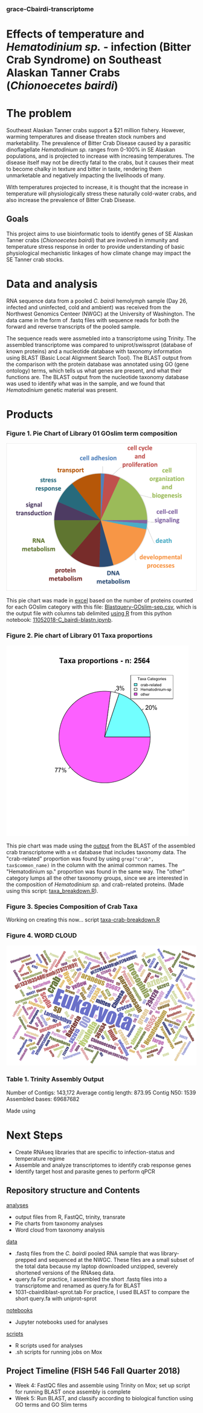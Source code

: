 ### grace-Cbairdi-transcriptome

# Effects of temperature and _Hematodinium sp._ - infection (Bitter Crab Syndrome) on Southeast Alaskan Tanner Crabs (_Chionoecetes bairdi_)

# The problem
Southeast Alaskan Tanner crabs support a $21 million fishery. However, warming temperatures and disease threaten stock numbers and marketability. The prevalence of Bitter Crab Disease caused by a parasitic dinoflagellate _Hematodinium sp._ ranges from 0-100% in SE Alaskan populations, and is projected to increase with increasing temperatures. The disease itself may not be directly fatal to the crabs, but it causes their meat to become chalky in texture and bitter in taste, rendering them unmarketable and negatively impacting the livelihoods of many. 

With temperatures projected to increase, it is thought that the increase in temperature will physiologically stress these naturally cold-water crabs, and also increase the prevalence of Bitter Crab Disease. 

## Goals
This project aims to use bioinformatic tools to identify genes of SE Alaskan Tanner crabs (_Chionoecetes bairdi_) that are involved in immunity and temperature stress response in order to provide understanding of basic physiological mechanistic linkages of how climate change may impact the SE Tanner crab stocks. 

# Data and analysis
RNA sequence data from a pooled _C. bairdi_ hemolymph sample (Day 26, infected and uninfected, cold and ambient) was received from the Northwest Genomics Centeer (NWGC) at the University of Washington. The data came in the form of .fastq files with sequence reads for both the forward and reverse transcripts of the pooled sample. 

The sequence reads were assmebled into a transcriptome using Trinity. The assembled transcriptome was compared to uniprot/swissprot (database of known proteins) and a nucleotide database with taxonomy information using BLAST (Basic Local Alignment Search Tool). The BLAST output from the comparison with the protein database was annotated using GO (gene ontology) terms, which tells us what genes are present, and what their functions are. The BLAST output from the nucleotide taxonomy database was used to identify what was in the sample, and we found that _Hematodinium_ genetic material was present. 

# Products
### Figure 1. Pie Chart of Library 01 GOslim term composition
![img](https://github.com/fish546-2018/grace-Cbairdi-transcriptome/blob/master/analyses/GOslim-pie-lib01.png)

This pie chart was made in [excel](http://owl.fish.washington.edu/scaphapoda/grace/Blastquery-GOslim-sep.xlsx) based on the number of proteins counted for each GOslim category with this file: [Blastquery-GOslim-sep.csv](https://github.com/fish546-2018/grace-Cbairdi-transcriptome/blob/master/analyses/Blastquery-GOslim-sep.csv), which is the output file with columns tab delimited [using R](https://github.com/fish546-2018/grace-Cbairdi-transcriptome/blob/master/scripts/plots.R) from this python notebook: [11052018-C_bairdi-blastn.ipynb](https://github.com/fish546-2018/grace-Cbairdi-transcriptome/blob/master/notebooks/11052018-C_bairdi-blastn.ipynb).

### Figure 2. Pie chart of Library 01 Taxa proportions
![img](https://github.com/fish546-2018/grace-Cbairdi-transcriptome/blob/master/analyses/Taxa-prop.png)

This pie chart was made using the [output](http://gannet.fish.washington.edu/seashell/bu-mox/analyses/1114b/cg-trinity-nt.tab) from the BLAST of the assembled crab transcriptome with a ```nt``` database that includes taxonomy data. The "crab-related" proportion was found by using ```grep("crab", tax$common_name)``` in the column with the animal common names. The "Hematodinium sp." proportion was found in the same way. The "other" category lumps all the other taxonomy groups, since we are interested in the composition of _Hematodinium sp._ and crab-related proteins. (Made using this script: [taxa_breakdown.R](https://github.com/fish546-2018/grace-Cbairdi-transcriptome/blob/master/scripts/taxa_breakdown.R)). 

### Figure 3. Species Composition of Crab Taxa

Working on creating this now... script [taxa-crab-breakdown.R](https://github.com/fish546-2018/grace-Cbairdi-transcriptome/blob/master/scripts/taxa-crab-breakdown.R)

### Figure 4. WORD CLOUD
![img](https://github.com/fish546-2018/grace-Cbairdi-transcriptome/blob/master/analyses/taxa-wordcloud.png)

### Table 1. Trinity Assembly Output
Number of Contigs: 143,172                Average contig length: 873.95	
Contig N50: 1539                          Assembled bases: 69687682

Made using []()



# Next Steps
- Create RNAseq libraries that are specific to infection-status and temperature regime
- Assemble and analyze transcriptomes to identify crab response genes
- Identify target host and parasite genes to perform qPCR

## Repository structure and Contents
[analyses](https://github.com/fish546-2018/grace-Cbairdi-transcriptome/tree/master/analyses)
- output files from R, FastQC, trinity, transrate
- Pie charts from taxonomy analyses
- Word cloud from taxonomy analysis

[data](https://github.com/fish546-2018/grace-Cbairdi-transcriptome/tree/master/data)
- .fastq files from the _C. bairdi_ pooled RNA sample that was library-prepped and sequenced at the NWGC. 
These files are a small subset of the total data because my laptop downloaded unzipped, severely shortened versions of the RNAseq data. 
- query.fa
For practice, I assembled the short .fastq files into a transcriptome and renamed as query.fa for BLAST
- 1031-cbairdiblast-sprot.tab
For practice, I used BLAST to compare the short query.fa with uniprot-sprot

[notebooks](https://github.com/fish546-2018/grace-Cbairdi-transcriptome/tree/master/notebooks)
- Jupyter notebooks used for analyses

[scripts](https://github.com/fish546-2018/grace-Cbairdi-transcriptome/tree/master/scripts)
- R scripts used for analyses
- .sh scripts for running jobs on Mox

## Project Timeline (FISH 546 Fall Quarter 2018)
- Week 4: FastQC files and assemble using Trinity on Mox; set up script for running BLAST once assembly is complete
- Week 5: Run BLAST, and classify according to biological function using GO terms and GO Slim terms 
